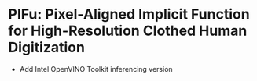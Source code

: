 # PIFu: Pixel-Aligned Implicit Function for High-Resolution Clothed Human Digitization
- Add Intel OpenVINO Toolkit inferencing version